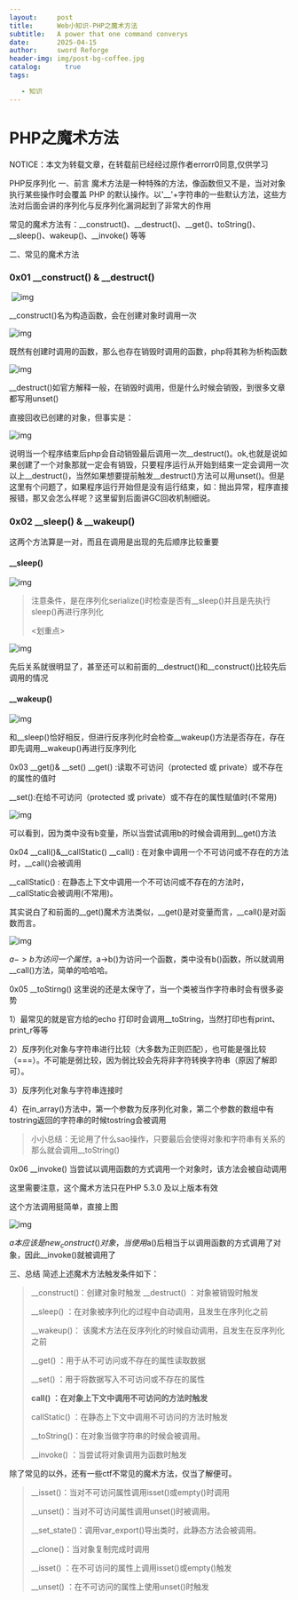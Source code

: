 ```yaml
---
layout:     post
title:      Web小知识-PHP之魔术方法
subtitle:   A power that one command converys
date:       2025-04-15
author:     sword Reforge
header-img: img/post-bg-coffee.jpg
catalog: 	  true
tags:

   - 知识
---
```

# PHP之魔术方法

NOTICE：本文为转载文章，在转载前已经经过原作者errorr0同意,仅供学习

PHP反序列化
一、前言
魔术方法是一种特殊的方法，像函数但又不是，当对对象执行某些操作时会覆盖 PHP 的默认操作。以'__'+字符串的一些默认方法，这些方法对后面会讲的序列化与反序列化漏洞起到了非常大的作用

常见的魔术方法有：__construct()、__destruct()、__get()、toString()、__sleep()、wakeup()、__invoke() 等等

二、常见的魔术方法
### 0x01 __construct() & __destruct()

​    ![img](https://i-blog.csdnimg.cn/blog_migrate/be1c6a241adad6339e7cb13f57414d12.png)

__construct()名为构造函数，会在创建对象时调用一次

![img](https://i-blog.csdnimg.cn/blog_migrate/f91e99e9ca64146a35e0e25ba9199610.png)

既然有创建时调用的函数，那么也存在销毁时调用的函数，php将其称为析构函数

![img](https://i-blog.csdnimg.cn/blog_migrate/ca9af307b6b76865f5f7d8fddc67da9d.png)

__destruct()如官方解释一般，在销毁时调用，但是什么时候会销毁，到很多文章都写用unset()

直接回收已创建的对象，但事实是：

![img](https://i-blog.csdnimg.cn/blog_migrate/bcd41002ccd07fea8224a020dba233d8.png)

 说明当一个程序结束后php会自动销毁最后调用一次__destruct()。ok,也就是说如果创建了一个对象那就一定会有销毁，只要程序运行从开始到结束一定会调用一次以上__destruct()，当然如果想要提前触发__destruct()方法可以用unset()。但是这里有个问题了，如果程序运行开始但是没有运行结束，如：抛出异常，程序直接报错，那又会怎么样呢？这里留到后面讲GC回收机制细说。

### 0x02 __sleep() & __wakeup()

这两个方法算是一对，而且在调用是出现的先后顺序比较重要

#### __sleep() 

![img](https://i-blog.csdnimg.cn/blog_migrate/d41fd11cad86f6cf9aef7c2691388fbe.png)

> 注意条件，是在序列化serialize()时检查是否有__sleep()并且是先执行sleep()再进行序列化
>
> <划重点>

![img](https://i-blog.csdnimg.cn/blog_migrate/3619144bafd8e7b52c5fd7425caac3a1.png)

 先后关系就很明显了，甚至还可以和前面的__destruct()和__construct()比较先后调用的情况

#### __wakeup()

![img](https://i-blog.csdnimg.cn/blog_migrate/9ff2149376051ce552e86b1d3fffb9dd.png)


和__sleep()恰好相反，但进行反序列化时会检查__wakeup()方法是否存在，存在即先调用__wakeup()再进行反序列化

0x03 __get()& __set()
__get() :读取不可访问（protected 或 private）或不存在的属性的值时

__set():在给不可访问（protected 或 private）或不存在的属性赋值时(不常用)

![img](https://i-blog.csdnimg.cn/blog_migrate/ffb7a29063d3898a7e73a70aa5a3a746.png)

 可以看到，因为类中没有b变量，所以当尝试调用b的时候会调用到__get()方法

0x04 __call()&__callStatic()
__call() : 在对象中调用一个不可访问或不存在的方法时，__call()会被调用

__callStatic() : 在静态上下文中调用一个不可访问或不存在的方法时，__callStatic会被调用(不常用)。

其实说白了和前面的__get()魔术方法类似，__get()是对变量而言，__call()是对函数而言。

![img](https://i-blog.csdnimg.cn/blog_migrate/9a34ecd844ad339ae20270e08dc6ce5d.png)

$a->b为访问一个属性，$a->b()为访问一个函数，类中没有b()函数，所以就调用__call()方法，简单的哈哈哈。

0x05 __toStirng()
这里说的还是太保守了，当一个类被当作字符串时会有很多姿势

1）最常见的就是官方给的echo 打印时会调用__toString，当然打印也有print、print_r等等

2）反序列化对象与字符串进行比较（大多数为正则匹配），也可能是强比较（===）。不可能是弱比较，因为弱比较会先将非字符转换字符串（原因了解即可）。

3）反序列化对象与字符串连接时

4）在in_array()方法中，第一个参数为反序列化对象，第二个参数的数组中有tostring返回的字符串的时候tostring会被调用

> 小小总结：无论用了什么sao操作，只要最后会使得对象和字符串有关系的那么就会调用__toString()

0x06 __invoke()
当尝试以调用函数的方式调用一个对象时，该方法会被自动调用

这里需要注意，这个魔术方法只在PHP 5.3.0 及以上版本有效

这个方法调用挺简单，直接上图

![img](https://i-blog.csdnimg.cn/blog_migrate/e0257cd44b3ef50b87dd4f81448f5bd3.png)

 $a本应该是new_construct()对象，当使用$a()后相当于以调用函数的方式调用了对象，因此__invoke()就被调用了

三、总结
简述上述魔术方法触发条件如下：

>__construct()：创建对象时触发
>__destruct() ：对象被销毁时触发
>
>__sleep() ：在对象被序列化的过程中自动调用，且发生在序列化之前
>
>__wakeup()： 该魔术方法在反序列化的时候自动调用，且发生在反序列化之前　
>
>__get() ：用于从不可访问或不存在的属性读取数据
>
>__set() ：用于将数据写入不可访问或不存在的属性
>
>__call() ：在对象上下文中调用不可访问的方法时触发__
>
>callStatic() ：在静态上下文中调用不可访问的方法时触发
>
>__toString()：在对象当做字符串的时候会被调用。
>
>__invoke() ：当尝试将对象调用为函数时触发

除了常见的以外，还有一些ctf不常见的魔术方法，仅当了解便可。

> __isset()：当对不可访问属性调用isset()或empty()时调用
>
> __unset()：当对不可访问属性调用unset()时被调用。
>
> __set_state()：调用var_export()导出类时，此静态方法会被调用。
>
> __clone()：当对象复制完成时调用
>
> __isset() ：在不可访问的属性上调用isset()或empty()触发
>
> __unset() ：在不可访问的属性上使用unset()时触发
